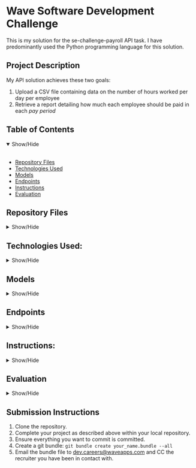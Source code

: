 # Wave Software Development Challenge
This is my solution for the se-challenge-payroll API task. I have predominantly used the Python programming language for this solution.

## Project Description

My API solution achieves these two goals:

1. Upload a CSV file containing data on the number of hours worked per day per employee
2. Retrieve a report detailing how much each employee should be paid in each _pay period_

## Table of Contents
<details open>
<summary>Show/Hide</summary>
<br>

- [ Repository Files ](#Repository_Files)
- [ Technologies Used ](#Technologies_Used)
- [ Models ](#Models)    
- [ Endpoints ](#Endpoints)
- [ Instructions ](#Instructions)
- [ Evaluation ](#Evaluation)

</details>

<a name="Repository_Files"></a>
## Repository Files

<details>
<summary>Show/Hide</summary>
<br>
    
* <strong>WaveApp</strong>: folder containing all data files
    * <strong>__init__.py</strong>: python file for intializing flask application
    * <strong>views.py</strong>: python file with CSV_Upload and Payroll_Report endpoints for API
    * <strong>models.py</strong>: python file with that declares models used in schema
* <strong>run.py</strong>: python file to run application
* <strong>requirements.txt</strong>: text file with dependencies for running application
    
    
</details>

<a name="Technologies_Used"></a>
## Technologies Used:

<details>
<summary>Show/Hide</summary>
<br>

* Python 
* Flask
* SQLAlchemy
* SQLite
  
</details>

<a name="Models"></a>
## Models

<details>
<summary>Show/Hide</summary>
<br>

<p align="center">
  <img src="https://github.com/awesomeahi95/se-challenge-payroll/blob/master/ModelsImage.png" width=600>
</p>    
    
<strong>TimeReportEntry</strong>

This table is where all the data from the CSV file is stored. So all the columns: ```date```, ```hours_worked```, ```employee_id```, and ```job_group```, but also an ```_id``` and the ```report_id``` to recall archived data from previous CSV uploads.

<strong>Employee</strong>
    
This table is where the ```employee_id``` are stored along with the employee's ```job_group```.
    
<strong>Job</strong>

This table is where the the ```job_group``` and the wage for each job group is stored. This is used for calculating the amount paid for employees in the Payroll Report.

<strong>ReportDocument</strong>

This table is for archiving the CSV report ```report_index``` for retrieving later and to check if an entry exist to avoid re-uploading identical data.
    
</details>

<a name="Endpoints"></a>
## Endpoints

<details>
<summary>Show/Hide</summary>
<br>
    
We've agreed to build an API with the following endpoints to serve HTTP requests:

1. An endpoint for uploading a file.

    <strong>/uploadCSV</strong>

    When a new time report CSV is uploaded to this endpoint it will upload the CSV data to the sqlite database and return a String ```Successfully Uploaded```. If a time report ```time-report-{report_id}.csv``` has already been uploaded with the same ```report_id``` it will not be uploaded to the database and will return a String ```Time Report Entry Previously Submitted, Please Try Another File```.

2. An endpoint for retrieving a payroll report structured in the following way:

    <strong>/getEmployeePay</strong>
    
    This endpoint will return a JSON object with an employee pay report that looks like this:
    
```
{
  "payrollReport": {
    "employeeReports": [
      {
        "employeeId": "1",
        "payPeriod": {
          "startDate": "2023-01-01",
          "endDate": "2023-01-15"
        },
        "amountPaid": "$300.00"
      },
      {
        "employeeId": "1",
        "payPeriod": {
          "startDate": "2023-01-16",
          "endDate": "2023-01-31"
        },
        "amountPaid": "$80.00"
      },
      {
        "employeeId": "2",
        "payPeriod": {
          "startDate": "2023-01-16",
          "endDate": "2023-01-31"
        },
        "amountPaid": "$90.00"
      }
    ]
  }
}
```

</details>

<a name="Instructions"></a>
## Instructions:

<details>
<summary>Show/Hide</summary>
<br>

### 1. Check if you have Python 3
```
python --version
```
If you have ```Python 2.x.x``` follow <strong>2. Python 3 Upgrade</strong> command then continue. If you have ```Python 3.x.x``` skip to <strong>3. Check if you have pip</strong>.
    
### 2. Python 3 Upgrade
```
```
    
### 3. Check if you have pip
```
```
If you do not have pip installed follow <strong>4. Install pip</strong> command then continue. If you have pip installed skip to <strong>5. Install dependencies</strong>.
    
### 4. Install pip
```
curl https://bootstrap.pypa.io/get-pip.py -o get-pip.py
python3 get-pip.py
```
    
### 5. Install dependencies
```
pip install -r requirements.txt 
```
    
### 6. Run app
```
python3 run.py
```
    
</details>

<a name="Evaluation"></a>
## Evaluation

<details>
<summary>Show/Hide</summary>
<br>
  
- What design decisions did I make when designing your models/entities?

- How did I separate any concerns in my application? 

- How did I test that your implementation was correct?
    
- If this application was destined for a production environment, what would I add or change?
    
- What compromises did I have to make as a result of the time constraints of this challenge?
  
  
</details>

## Submission Instructions

1. Clone the repository.
1. Complete your project as described above within your local repository.
1. Ensure everything you want to commit is committed.
1. Create a git bundle: `git bundle create your_name.bundle --all`
1. Email the bundle file to [dev.careers@waveapps.com](dev.careers@waveapps.com) and CC the recruiter you have been in contact with.
